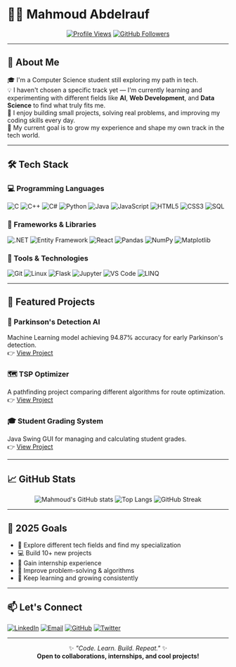# 👨‍💻 Mahmoud Abdelrauf
<div align="center">
  
[![Profile Views](https://komarev.com/ghpvc/?username=Mahmoud13MA&label=Visitors&color=blue&style=flat-square)](https://github.com/Mahmoud13MA)
[![GitHub Followers](https://img.shields.io/github/followers/Mahmoud13MA?label=Followers&style=flat-square&color=blue)](https://github.com/Mahmoud13MA)
</div>

---

## 👋 About Me
🎓 I'm a Computer Science student still exploring my path in tech.  
💡 I haven't chosen a specific track yet — I'm currently learning and experimenting with different fields like **AI**, **Web Development**, and **Data Science** to find what truly fits me.  
🚀 I enjoy building small projects, solving real problems, and improving my coding skills every day.  
🌱 My current goal is to grow my experience and shape my own track in the tech world.

---

## 🛠️ Tech Stack

### 💻 Programming Languages
![C](https://img.shields.io/badge/C-00599C?style=for-the-badge&logo=c&logoColor=white)
![C++](https://img.shields.io/badge/C++-00599C?style=for-the-badge&logo=c%2B%2B&logoColor=white)
![C#](https://img.shields.io/badge/C%23-239120?style=for-the-badge&logo=c-sharp&logoColor=white)
![Python](https://img.shields.io/badge/Python-3776AB?style=for-the-badge&logo=python&logoColor=white)
![Java](https://img.shields.io/badge/Java-ED8B00?style=for-the-badge&logo=openjdk&logoColor=white)
![JavaScript](https://img.shields.io/badge/JavaScript-F7DF1E?style=for-the-badge&logo=javascript&logoColor=black)
![HTML5](https://img.shields.io/badge/HTML5-E34F26?style=for-the-badge&logo=html5&logoColor=white)
![CSS3](https://img.shields.io/badge/CSS3-1572B6?style=for-the-badge&logo=css3&logoColor=white)
![SQL](https://img.shields.io/badge/SQL-4479A1?style=for-the-badge&logo=mysql&logoColor=white)

### 🚀 Frameworks & Libraries
![.NET](https://img.shields.io/badge/.NET-512BD4?style=for-the-badge&logo=dotnet&logoColor=white)
![Entity Framework](https://img.shields.io/badge/Entity_Framework-512BD4?style=for-the-badge&logo=.net&logoColor=white)
![React](https://img.shields.io/badge/React-20232A?style=for-the-badge&logo=react&logoColor=61DAFB)
![Pandas](https://img.shields.io/badge/Pandas-150458?style=for-the-badge&logo=pandas&logoColor=white)
![NumPy](https://img.shields.io/badge/NumPy-013243?style=for-the-badge&logo=numpy&logoColor=white)
![Matplotlib](https://img.shields.io/badge/Matplotlib-11557c?style=for-the-badge&logo=python&logoColor=white)

### 🔧 Tools & Technologies
![Git](https://img.shields.io/badge/Git-F05032?style=for-the-badge&logo=git&logoColor=white)
![Linux](https://img.shields.io/badge/Linux-FCC624?style=for-the-badge&logo=linux&logoColor=black)
![Flask](https://img.shields.io/badge/Flask-000000?style=for-the-badge&logo=flask&logoColor=white)
![Jupyter](https://img.shields.io/badge/Jupyter-F37626?style=for-the-badge&logo=jupyter&logoColor=white)
![VS Code](https://img.shields.io/badge/VS_Code-007ACC?style=for-the-badge&logo=visual-studio-code&logoColor=white)
![LINQ](https://img.shields.io/badge/LINQ-512BD4?style=for-the-badge&logo=.net&logoColor=white)

---

## 🚀 Featured Projects

### 🧠 Parkinson's Detection AI
Machine Learning model achieving 94.87% accuracy for early Parkinson's detection.  
👉 [View Project](https://github.com/Mahmoud13MA/parkinsons-ml)

### 🗺️ TSP Optimizer
A pathfinding project comparing different algorithms for route optimization.  
👉 [View Project](https://github.com/Mahmoud13MA/tsp-solver)

### 🎓 Student Grading System
Java Swing GUI for managing and calculating student grades.  
👉 [View Project](https://github.com/Mahmoud13MA/student-grading-system)

---

## 📈 GitHub Stats
<div align="center">

![Mahmoud's GitHub stats](https://github-readme-stats.vercel.app/api?username=Mahmoud13MA&show_icons=true&theme=default)
![Top Langs](https://github-readme-stats.vercel.app/api/top-langs/?username=Mahmoud13MA&layout=compact&theme=default)
![GitHub Streak](https://github-readme-streak-stats.herokuapp.com?user=Mahmoud13MA&theme=default)

</div>

---

## 🎯 2025 Goals
- 🧠 Explore different tech fields and find my specialization  
- 💻 Build 10+ new projects  
- 🏢 Gain internship experience  
- 🥷 Improve problem-solving & algorithms  
- 🌱 Keep learning and growing consistently  

---

## 📫 Let's Connect
[![LinkedIn](https://img.shields.io/badge/LinkedIn-0077B5?style=flat-square&logo=linkedin&logoColor=white)](https://linkedin.com/in/mahmoud-a-567a7a214)
[![Email](https://img.shields.io/badge/Email-D14836?style=flat-square&logo=gmail&logoColor=white)](mailto:mahmoudabdelrauf84@gmail.com)
[![GitHub](https://img.shields.io/badge/GitHub-100000?style=flat-square&logo=github&logoColor=white)](https://github.com/Mahmoud13MA)
[![Twitter](https://img.shields.io/badge/Twitter-1DA1F2?style=flat-square&logo=twitter&logoColor=white)](https://twitter.com/mahmoud13ma)

---

<div align="center">

✨ *"Code. Learn. Build. Repeat."* ✨  
**Open to collaborations, internships, and cool projects!**

</div>

